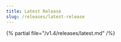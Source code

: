 ```yaml
---
title: Latest Release
slug: /releases/latest-release
---
```


{% partial file="/v1.4/releases/latest.md" /%}
